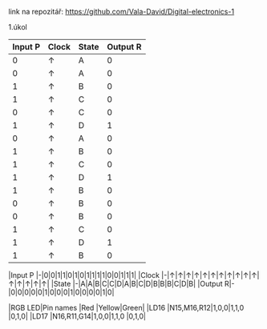 link na repozitář: https://github.com/Vala-David/Digital-electronics-1

1.úkol

|Input P|Clock|State|Output R|
|-------|-----|-----|--------|
|0      |↑    |A    |0       |
|0      |↑    |A    |0       |
|1      |↑    |B    |0       | 
|1      |↑    |C    |0       |
|0      |↑    |C    |0       | 
|1      |↑    |D    |1       | 
|0      |↑    |A    |0       | 
|1      |↑    |B    |0       |
|1      |↑    |C    |0       | 
|1      |↑    |D    |1       | 
|1      |↑    |B    |0       | 
|0      |↑    |B    |0       | 
|0      |↑    |B    |0       | 
|1      |↑    |C    |0       | 
|1      |↑    |D    |1       | 
|1      |↑    |B    |0       | 


|Input P |-|0|0|1|1|0|1|0|1|1|1|1|0|0|1|1|1|
|Clock   |-|↑|↑|↑|↑|↑|↑|↑|↑|↑|↑|↑|↑|↑|↑|↑|↑|
|State   |-|A|A|B|C|C|D|A|B|C|D|B|B|B|C|D|B|
|Output R|-|0|0|0|0|0|1|0|0|0|1|0|0|0|0|1|0|

|RGB LED|Pin names  |Red  |Yellow|Green|
|LD16   |N15,M16,R12|1,0,0|1,1,0 |0,1,0|
|LD17   |N16,R11,G14|1,0,0|1,1,0 |0,1,0|
